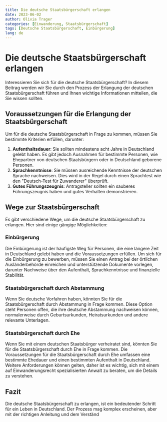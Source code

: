 ```yaml
---
title: Die deutsche Staatsbürgerschaft erlangen
date: 2023-06-02
author: Olivia Trager
categories: [Einwanderung, Staatsbürgerschaft]
tags: [Deutsche Staatsbürgerschaft, Einbürgerung]
lang: de
---
```


# Die deutsche Staatsbürgerschaft erlangen

Interessieren Sie sich für die deutsche Staatsbürgerschaft? In diesem Beitrag werden wir Sie durch den Prozess der Erlangung der deutschen Staatsbürgerschaft führen und Ihnen wichtige Informationen mitteilen, die Sie wissen sollten.

## Voraussetzungen für die Erlangung der Staatsbürgerschaft

Um für die deutsche Staatsbürgerschaft in Frage zu kommen, müssen Sie bestimmte Kriterien erfüllen, darunter:

1. **Aufenthaltsdauer**: Sie sollten mindestens acht Jahre in Deutschland gelebt haben. Es gibt jedoch Ausnahmen für bestimmte Personen, wie Ehepartner von deutschen Staatsbürgern oder in Deutschland geborene Personen.
2. **Sprachkenntnisse**: Sie müssen ausreichende Kenntnisse der deutschen Sprache nachweisen. Dies wird in der Regel durch einen Sprachtest wie den "Deutsch-Test für Zuwanderer" überprüft.
3. **Gutes Führungszeugnis**: Antragsteller sollten ein sauberes Führungszeugnis haben und gutes Verhalten demonstrieren.

## Wege zur Staatsbürgerschaft

Es gibt verschiedene Wege, um die deutsche Staatsbürgerschaft zu erlangen. Hier sind einige gängige Möglichkeiten:

### Einbürgerung

Die Einbürgerung ist der häufigste Weg für Personen, die eine längere Zeit in Deutschland gelebt haben und die Voraussetzungen erfüllen. Um sich für die Einbürgerung zu bewerben, müssen Sie einen Antrag bei der örtlichen Ausländerbehörde einreichen und unterstützende Dokumente vorlegen, darunter Nachweise über den Aufenthalt, Sprachkenntnisse und finanzielle Stabilität.

### Staatsbürgerschaft durch Abstammung

Wenn Sie deutsche Vorfahren haben, könnten Sie für die Staatsbürgerschaft durch Abstammung in Frage kommen. Diese Option steht Personen offen, die ihre deutsche Abstammung nachweisen können, normalerweise durch Geburtsurkunden, Heiratsurkunden und andere relevante Unterlagen.

### Staatsbürgerschaft durch Ehe

Wenn Sie mit einem deutschen Staatsbürger verheiratet sind, könnten Sie für die Staatsbürgerschaft durch Ehe in Frage kommen. Die Voraussetzungen für die Staatsbürgerschaft durch Ehe umfassen eine bestimmte Ehedauer und einen bestimmten Aufenthalt in Deutschland. Weitere Anforderungen können gelten, daher ist es wichtig, sich mit einem auf Einwanderungsrecht spezialisierten Anwalt zu beraten, um die Details zu verstehen.

## Fazit

Die deutsche Staatsbürgerschaft zu erlangen, ist ein bedeutender Schritt für ein Leben in Deutschland. Der Prozess mag komplex erscheinen, aber mit der richtigen Anleitung und dem Verständ
